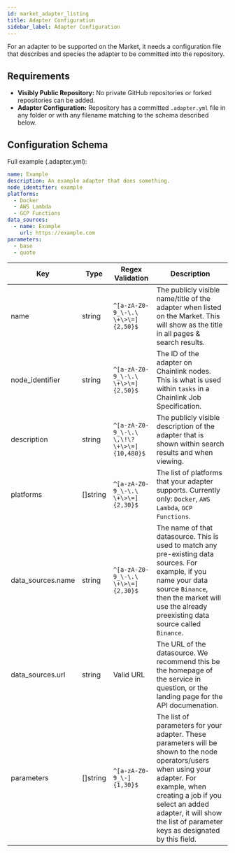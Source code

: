 ```yaml
---
id: market_adapter_listing
title: Adapter Configuration
sidebar_label: Adapter Configuration
---
```


For an adapter to be supported on the Market, it needs a configuration file that describes and species the adapter to 
be committed into the repository.

## Requirements

- **Visibly Public Repository:** No private GitHub repositories or forked repositories can be added.
- **Adapter Configuration:** Repository has a committed `.adapter.yml` file in any folder or with any filename matching 
to the schema described below.

## Configuration Schema

Full example (.adapter.yml):

```yaml
name: Example
description: An example adapter that does something.
node_identifier: example
platforms:
  - Docker
  - AWS Lambda
  - GCP Functions
data_sources:
  - name: Example
    url: https://example.com
parameters:
  - base
  - quote
```

| Key               | Type     | Regex Validation                           | Description                                                                                                                                                                                                                                                         |
|-------------------|----------|--------------------------------------------|---------------------------------------------------------------------------------------------------------------------------------------------------------------------------------------------------------------------------------------------------------------------|
| name              | string   | `^[a-zA-Z0-9_\-\.\ \+\>\=]{2,50}$`         | The publicly visible name/title of the adapter when listed on the Market. This will show as the title in all pages & search results.                                                                                                                                |
| node_identifier   | string   | `^[a-zA-Z0-9_\-\.\ \+\>\=]{2,50}$`         | The ID of the adapter on Chainlink nodes. This is what is used within `tasks` in a Chainlink Job Specification.                                                                                                                                                     |
| description       | string   | `^[a-zA-Z0-9_\-\.\ \,\!\?\+\>\=]{10,480}$` | The publicly visible description of the adapter that is shown within search results and when viewing.                                                                                                                                                               |
| platforms         | []string | `^[a-zA-Z0-9_\-\.\ \+\>\=]{2,30}$`         | The list of platforms that your adapter supports. Currently only: `Docker`, `AWS Lambda`, `GCP Functions`.                                                                                                                                                             |
| data_sources.name | string   | `^[a-zA-Z0-9_\-\.\ \+\>\=]{2,30}$`         | The name of that datasource. This is used to match any pre-existing data sources. For example, if you name your data source `Binance`, then the market will use the already preexisting data source called `Binance`.                                               |
| data_sources.url  | string   | Valid URL                                  | The URL of the datasource. We recommend this be the homepage of the service in question, or the landing page for the API documenation.                                                                                                                              |
| parameters        | []string | `^[a-zA-Z0-9_\-]{1,30}$`                   | The list of parameters for your adapter. These parameters will be shown to the node operators/users when using your adapter. For example, when creating a job if you select an added adapter, it will show the list of parameter keys as designated by this field.  |
